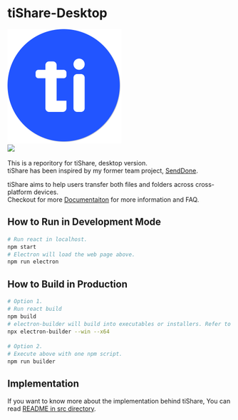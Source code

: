 
# tiShare-Desktop
<img src="https://raw.githubusercontent.com/dlguswo333/tishare-docs/main/public/logo.svg" width="256px"/>
<br>

<img src="https://dlguswo333.github.io/tishare-docs/desktop-run.png" width="960px"/>
<br>

This is a reporitory for tiShare, desktop version.<br>
tiShare has been inspired by my former team project, [SendDone](https://github.com/La-Beaute/SendDone-Desktop).
<br>

tiShare aims to help users transfer both files and folders across cross-platform devices.<br>
Checkout for more [Documentaiton](https://dlguswo333.github.io/tishare-docs) for more information and FAQ.
<br>

## How to Run in Development Mode
```bash
# Run react in localhost.
npm start
# Electron will load the web page above.
npm run electron
```

## How to Build in Production
```bash
# Option 1.
# Run react build
npm build
# electron-builder will build into executables or installers. Refer to its document for detail.
npx electron-builder --win --x64

# Option 2.
# Execute above with one npm script.
npm run builder
```

## Implementation
If you want to know more about the implementation behind tiShare,
You can read [README in src directory](src/README.md).
